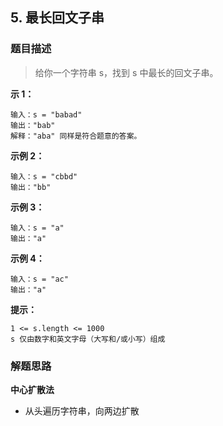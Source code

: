 ## 5. 最长回文子串

### 题目描述

> 给你一个字符串 s，找到 s 中最长的回文子串。


**示 1：**
```
输入：s = "babad"
输出："bab"
解释："aba" 同样是符合题意的答案。
```
**示例 2：**
```
输入：s = "cbbd"
输出："bb"
```
**示例 3：**
```
输入：s = "a"
输出："a"
```
**示例 4：**
```
输入：s = "ac"
输出："a"
```

**提示：**
```
1 <= s.length <= 1000
s 仅由数字和英文字母（大写和/或小写）组成
```

### 解题思路

**中心扩散法**

- 从头遍历字符串，向两边扩散


